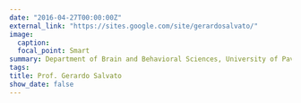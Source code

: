 ```yaml
---
date: "2016-04-27T00:00:00Z"
external_link: "https://sites.google.com/site/gerardosalvato/"
image:
  caption: 
  focal_point: Smart
summary: Department of Brain and Behavioral Sciences, University of Pavia
tags:
title: Prof. Gerardo Salvato
show_date: false
---
```

